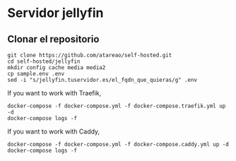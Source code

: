# Servidor jellyfin

##  Clonar el repositorio

```
git clone https://github.com/atareao/self-hosted.git
cd self-hosted/jellyfin
mkdir config cache media media2
cp sample.env .env
sed -i "s/jellyfin.tuservidor.es/el_fqdn_que_quieras/g" .env
```


If you want to work with Traefik,

```
docker-compose -f docker-compose.yml -f docker-compose.traefik.yml up -d
docker-compose logs -f
```

If you want to work with Caddy,

```
docker-compose -f docker-compose.yml -f docker-compose.caddy.yml up -d
docker-compose logs -f
```
